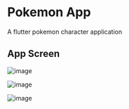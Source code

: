 # Pokemon App

A flutter pokemon character application

## App Screen

![image](https://user-images.githubusercontent.com/36390483/148330895-5c504ffe-1824-447c-a3a9-6c28172b7efa.png)

![image](https://user-images.githubusercontent.com/36390483/148330989-db77c59f-e3d5-4b14-b882-21872aa687f2.png)

![image](https://user-images.githubusercontent.com/36390483/148330953-440187bc-86f0-4a3d-9e9f-84f0afe80932.png)
